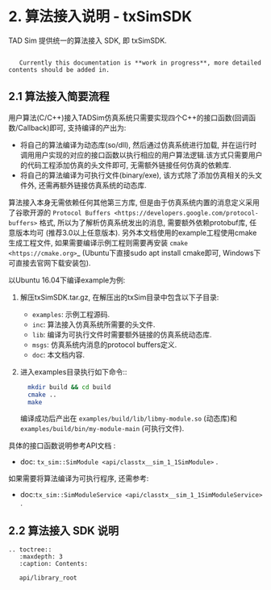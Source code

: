 # 2. 算法接入说明 - txSimSDK

TAD Sim 提供统一的算法接入 SDK, 即 txSimSDK.

```{warning}

   Currently this documentation is **work in progress**, more detailed contents should be added in.
```

## 2.1 算法接入简要流程

用户算法(C/C++)接入TADSim仿真系统只需要实现四个C++的接口函数(回调函数/Callback)即可, 支持编译的产出为:

* 将自己的算法编译为动态库(so/dll), 然后通过仿真系统进行加载, 并在运行时调用用户实现的对应的接口函数以执行相应的用户算法逻辑.该方式只需要用户的代码工程添加仿真的头文件即可, 无需额外链接任何仿真的依赖库.
* 将自己的算法编译为可执行文件(binary/exe), 该方式除了添加仿真相关的头文件外, 还需再额外链接仿真系统的动态库.

算法接入本身无需依赖任何其他第三方库, 但是由于仿真系统内置的消息定义采用了谷歌开源的 `Protocol Buffers <https://developers.google.com/protocol-buffers>` 格式, 所以为了解析仿真系统发出的消息, 需要额外依赖protobuf库, 任意版本均可 (推荐3.0以上任意版本).
另外本文档使用的example工程使用cmake生成工程文件, 如果需要编译示例工程则需要再安装 `cmake <https://cmake.org>`_  (Ubuntu下直接sudo apt install cmake即可, Windows下可直接去官网下载安装包).

以Ubuntu 16.04下编译example为例:

1. 解压txSimSDK.tar.gz, 在解压出的txSim目录中包含以下子目录:

   * ``examples``: 示例工程源码.
   * ``inc``: 算法接入仿真系统所需要的头文件.
   * ``lib``: 编译为可执行文件时需要额外链接的仿真系统动态库.
   * ``msgs``: 仿真系统内消息的protocol buffers定义.
   * ``doc``: 本文档内容.

2. 进入examples目录执行如下命令::
   ```bash
     mkdir build && cd build
     cmake ..
     make
   ```
   编译成功后产出在 ``examples/build/lib/libmy-module.so`` (动态库)和 ``examples/build/bin/my-module-main`` (可执行文件).

具体的接口函数说明参考API文档 :
   - doc: `tx_sim::SimModule <api/classtx__sim_1_1SimModule>` .

如果需要将算法编译为可执行程序, 还需参考:
   - doc:`tx_sim::SimModuleService <api/classtx__sim_1_1SimModuleService>` .


## 2.2 算法接入 SDK 说明

```{eval-rst}
.. toctree::
   :maxdepth: 3
   :caption: Contents:

   api/library_root
```


<!--
```{eval-rst}
.. doxygenindex::
   :project: txSimSDK
```



```{eval-rst}
.. doxygenclass:: tx_sim::SimModule
   :project: txSimSDK
   :members:
```


```{eval-rst}
.. doxygenclass:: tx_sim::SimModuleService
   :project: txSimSDK
   :members:
```


```{eval-rst}
.. doxygenclass:: tx_sim::InitHelper
   :project: txSimSDK
   :members:
```


```{eval-rst}
.. doxygenclass:: tx_sim::ResetHelper
   :project: txSimSDK
   :members:
```


```{eval-rst}
.. doxygenclass:: tx_sim::StepHelper
   :project: txSimSDK
   :members:
```


```{eval-rst}
.. doxygenclass:: tx_sim::StopHelper
   :project: txSimSDK
   :members:
``` -->
